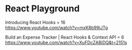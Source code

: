 # React Playground

Introducing React Hooks = 16 <br />
https://www.youtube.com/watch?v=mxK8b99iJTg

Build an Expense Tracker | React Hooks & Context API = 6 <br />
https://www.youtube.com/watch?v=XuFDcZABiDQ&t=2151s